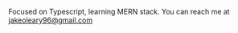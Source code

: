 Focused on Typescript, learning MERN stack.
You can reach me at jakeoleary96@gmail.com

<!---
JakeO96/JakeO96 is a ✨ special ✨ repository because its `README.md` (this file) appears on your GitHub profile.
You can click the Preview link to take a look at your changes.
--->
